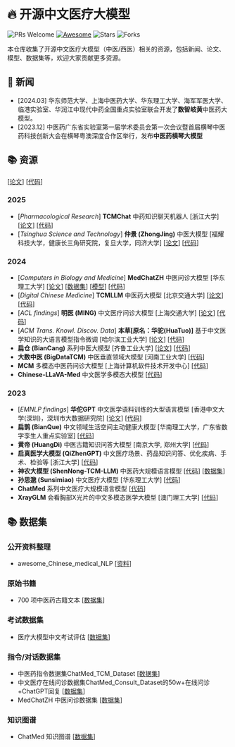 # 🔥 开源中文医疗大模型

![PRs Welcome](https://img.shields.io/badge/PRs-Welcome-green)  [![Awesome](https://awesome.re/badge.svg)](https://awesome.re) ![Stars](https://img.shields.io/github/stars/tyang816/Awesome-TCM-LLM?color=yellow)  ![Forks](https://img.shields.io/github/forks/tyang816/Awesome-TCM-LLM?color=blue&label=Fork)

本仓库收集了开源中文医疗大模型（中医/西医）相关的资源，包括新闻、论文、模型、数据集等，欢迎大家贡献更多资源。

## 📰 新闻
- [2024.03] 华东师范大学、上海中医药大学、华东理工大学、海军军医大学、临港实验室、华润江中现代中药全国重点实验室联合开发了**数智岐黄**中医药大模型。
- [2023.12] 中医药广东省实验室第一届学术委员会第一次会议暨首届横琴中医药科技创新大会在横琴粤澳深度合作区举行，发布**中医药横琴大模型**

## 📚 资源
[[论文]()] [[代码]()]
### 2025
- [*Pharmacological Research*] **TCMChat** 中药知识聊天机器人 [浙江大学] [[论文](https://www.sciencedirect.com/science/article/pii/S1043661824004754)] [[代码](https://github.com/ZJUFanLab/TCMChat)]
- [*Tsinghua Science and Technology*] **仲景 (ZhongJing)** 中医大模型 [福耀科技大学，健康长三角研究院，复旦大学，同济大学] [[论文](https://doi.org/10.26599/TST.2025.9010046)] [[代码](https://github.com/pariskang/CMLM-ZhongJing)]

### 2024
- [*Computers in Biology and Medicine*] **MedChatZH** 中医问诊大模型 [华东理工大学] [[论文](https://www.sciencedirect.com/science/article/pii/S0010482524003743)] [[数据集](https://huggingface.co/datasets/tyang816/MedChatZH)] [[模型](https://huggingface.co/tyang816/medchatzh)] [[代码](https://github.com/tyang816/MedChatZH)]
- [*Digital Chinese Medicine*] **TCMLLM** 中医药大模型 [北京交通大学] [[论文](https://www.sciencedirect.com/science/article/pii/S2589377725000072)] [[代码](https://github.com/2020MEAI/TCMLLM)]
- [*ACL findings*] **明医 (MING)** 中文医疗问诊大模型 [上海交通大学] [[论文](https://aclanthology.org/2024.findings-emnlp.619/)] [[代码](https://github.com/MediaBrain-SJTU/MING)]
- [*ACM Trans. Knowl. Discov. Data*] **本草[原名：华驼(HuaTuo)]** 基于中文医学知识的大语言模型指令微调 [哈尔滨工业大学] [[论文](https://arxiv.org/pdf/2309.04175.pdf)] [[代码](https://github.com/SCIR-HI/Huatuo-Llama-Med-Chinese)]
- **扁仓 (BianCang)** 系列中医大模型 [齐鲁工业大学] [[论文](https://arxiv.org/abs/2411.11027)] [[代码](https://github.com/QLU-NLP/BianCang)]
- **大数中医 (BigDataTCM)** 中医垂直领域大模型 [河南工业大学] [[代码](https://github.com/HAUT-CS/BigDataTCM)]
- **MCM** 多模态中医药问诊大模型 [上海计算机软件技术开发中心] [[代码](https://github.com/JerryMazeyu/MCM)]
- **Chinese-LLaVA-Med** 中文医学多模态大模型 [[代码](https://github.com/BUAADreamer/Chinese-LLaVA-Med)]

### 2023
- [*EMNLP findings*] **华佗GPT** 中文医学语料训练的大型语言模型 [香港中文大学(深圳)，深圳市大数据研究院] [[论文](https://aclanthology.org/2023.findings-emnlp.725/)] [[代码](https://github.com/FreedomIntelligence/HuatuoGPT)]
- **扁鹊 (BianQue)** 中文领域生活空间主动健康大模型 [华南理工大学，广东省数字孪生人重点实验室] [[代码](https://github.com/scutcyr/BianQue)]
- **黄帝 (HuangDi)** 中医古籍知识问答大模型 [南京大学, 郑州大学] [[代码](https://github.com/Zlasejd/HuangDI)]
- **启真医学大模型 (QiZhenGPT)** 中文医疗场景、药品知识问答、优化疾病、手术、检验等 [浙江大学] [[代码](https://github.com/CMKRG/QiZhenGPT)]
- **神农大模型 (ShenNong-TCM-LLM)** 中医药大规模语言模型 [[代码](https://github.com/michael-wzhu/ShenNong-TCM-LLM)] [[数据集](https://huggingface.co/datasets/michaelwzhu/ShenNong_TCM_Dataset)]
- **孙思邈 (Sunsimiao)** 中文医疗大模型 [华东理工大学] [[代码](https://github.com/X-D-Lab/Sunsimiao)]
- **ChatMed** 系列中文医疗大规模语言模型 [[代码](https://github.com/michael-wzhu/ChatMed)]
- **XrayGLM** 会看胸部X光片的中文多模态医学大模型 [澳门理工大学] [[代码](https://github.com/WangRongsheng/XrayGLM)]

## 📚 数据集

### 公开资料整理
- awesome_Chinese_medical_NLP [[资料](https://github.com/GanjinZero/awesome_Chinese_medical_NLP)]

### 原始书籍

- 700 项中医药古籍文本 [[数据集](https://github.com/xiaopangxia/TCM-Ancient-Books)]

### 考试数据集
- 医疗大模型中文考试评估 [[数据集](https://github.com/jingnant/Medical-LLMs-Chinese-Exam)]

### 指令/对话数据集
- 中医药指令数据集ChatMed_TCM_Dataset [[数据集](https://huggingface.co/datasets/michaelwzhu/ChatMed_Consult_Dataset)]
- 中文医疗在线问诊数据集ChatMed_Consult_Dataset的50w+在线问诊+ChatGPT回复 [[数据集](https://huggingface.co/datasets/michaelwzhu/ChatMed_Consult_Dataset)]
- MedChatZH 中医问诊数据集 [[数据集](https://huggingface.co/datasets/tyang816/MedChatZH)]

### 知识图谱
- ChatMed 知识图谱 [[数据集](https://github.com/ywjawmw/TCM_KG)]
